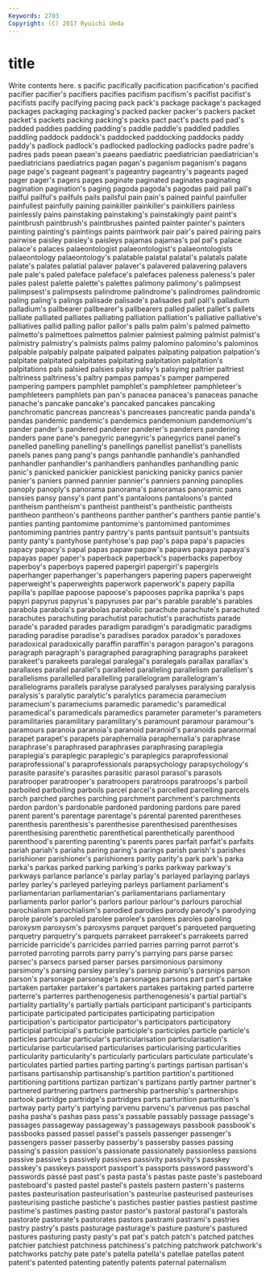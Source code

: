 ```yaml
---
Keywords: 2703 
Copyright: (C) 2017 Ryuichi Ueda
---
```


# title

Write contents here.
s pacific pacifically pacification pacification's pacified pacifier pacifier's pacifiers pacifies
pacifism pacifism's pacifist pacifist's pacifists pacify pacifying pacing pack pack's
package package's packaged packages packaging packaging's packed packer packer's packers
packet packet's packets packing packing's packs pact pact's pacts pad
pad's padded paddies padding padding's paddle paddle's paddled paddles paddling
paddock paddock's paddocked paddocking paddocks paddy paddy's padlock padlock's padlocked
padlocking padlocks padre padre's padres pads paean paean's paeans paediatric
paediatrician paediatrician's paediatricians paediatrics pagan pagan's paganism paganism's pagans page
page's pageant pageant's pageantry pageantry's pageants paged pager pager's pagers
pages paginate paginated paginates paginating pagination pagination's paging pagoda pagoda's
pagodas paid pail pail's pailful pailful's pailfuls pails pailsful pain
pain's pained painful painfuller painfullest painfully paining painkiller painkiller's painkillers
painless painlessly pains painstaking painstaking's painstakingly paint paint's paintbrush paintbrush's
paintbrushes painted painter painter's painters painting painting's paintings paints paintwork
pair pair's paired pairing pairs pairwise paisley paisley's paisleys pajamas
pajamas's pal pal's palace palace's palaces palaeontologist palaeontologist's palaeontologists palaeontology
palaeontology's palatable palatal palatal's palatals palate palate's palates palatial palaver
palaver's palavered palavering palavers pale pale's paled paleface paleface's palefaces
paleness paleness's paler pales palest palette palette's palettes palimony palimony's
palimpsest palimpsest's palimpsests palindrome palindrome's palindromes palindromic paling paling's palings
palisade palisade's palisades pall pall's palladium palladium's pallbearer pallbearer's pallbearers
palled pallet pallet's pallets palliate palliated palliates palliating palliation palliation's
palliative palliative's palliatives pallid palling pallor pallor's palls palm palm's
palmed palmetto palmetto's palmettoes palmettos palmier palmiest palming palmist palmist's
palmistry palmistry's palmists palms palmy palomino palomino's palominos palpable palpably
palpate palpated palpates palpating palpation palpation's palpitate palpitated palpitates palpitating
palpitation palpitation's palpitations pals palsied palsies palsy palsy's palsying paltrier
paltriest paltriness paltriness's paltry pampas pampas's pamper pampered pampering pampers
pamphlet pamphlet's pamphleteer pamphleteer's pamphleteers pamphlets pan pan's panacea panacea's
panaceas panache panache's pancake pancake's pancaked pancakes pancaking panchromatic pancreas
pancreas's pancreases pancreatic panda panda's pandas pandemic pandemic's pandemics pandemonium
pandemonium's pander pander's pandered panderer panderer's panderers pandering panders pane
pane's panegyric panegyric's panegyrics panel panel's panelled panelling panelling's panellings
panellist panellist's panellists panels panes pang pang's pangs panhandle panhandle's
panhandled panhandler panhandler's panhandlers panhandles panhandling panic panic's panicked panickier
panickiest panicking panicky panics panier panier's paniers panned pannier pannier's
panniers panning panoplies panoply panoply's panorama panorama's panoramas panoramic pans
pansies pansy pansy's pant pant's pantaloons pantaloons's panted pantheism pantheism's
pantheist pantheist's pantheistic pantheists pantheon pantheon's pantheons panther panther's panthers
pantie pantie's panties panting pantomime pantomime's pantomimed pantomimes pantomiming pantries
pantry pantry's pants pantsuit pantsuit's pantsuits panty panty's pantyhose pantyhose's
pap pap's papa papa's papacies papacy papacy's papal papas papaw
papaw's papaws papaya papaya's papayas paper paper's paperback paperback's paperbacks
paperboy paperboy's paperboys papered papergirl papergirl's papergirls paperhanger paperhanger's paperhangers
papering papers paperweight paperweight's paperweights paperwork paperwork's papery papilla papilla's
papillae papoose papoose's papooses paprika paprika's paps papyri papyrus papyrus's
papyruses par par's parable parable's parables parabola parabola's parabolas parabolic
parachute parachute's parachuted parachutes parachuting parachutist parachutist's parachutists parade parade's
paraded parades paradigm paradigm's paradigmatic paradigms parading paradise paradise's paradises
paradox paradox's paradoxes paradoxical paradoxically paraffin paraffin's paragon paragon's paragons
paragraph paragraph's paragraphed paragraphing paragraphs parakeet parakeet's parakeets paralegal paralegal's
paralegals parallax parallax's parallaxes parallel parallel's paralleled paralleling parallelism parallelism's
parallelisms parallelled parallelling parallelogram parallelogram's parallelograms parallels paralyse paralysed paralyses
paralysing paralysis paralysis's paralytic paralytic's paralytics paramecia paramecium paramecium's parameciums
paramedic paramedic's paramedical paramedical's paramedicals paramedics parameter parameter's parameters paramilitaries
paramilitary paramilitary's paramount paramour paramour's paramours paranoia paranoia's paranoid paranoid's
paranoids paranormal parapet parapet's parapets paraphernalia paraphernalia's paraphrase paraphrase's paraphrased
paraphrases paraphrasing paraplegia paraplegia's paraplegic paraplegic's paraplegics paraprofessional paraprofessional's paraprofessionals
parapsychology parapsychology's parasite parasite's parasites parasitic parasol parasol's parasols paratrooper
paratrooper's paratroopers paratroops paratroops's parboil parboiled parboiling parboils parcel parcel's
parcelled parcelling parcels parch parched parches parching parchment parchment's parchments
pardon pardon's pardonable pardoned pardoning pardons pare pared parent parent's
parentage parentage's parental parented parentheses parenthesis parenthesis's parenthesise parenthesised parenthesises
parenthesising parenthetic parenthetical parenthetically parenthood parenthood's parenting parenting's parents pares
parfait parfait's parfaits pariah pariah's pariahs paring paring's parings parish
parish's parishes parishioner parishioner's parishioners parity parity's park park's parka
parka's parkas parked parking parking's parks parkway parkway's parkways parlance
parlance's parlay parlay's parlayed parlaying parlays parley parley's parleyed parleying
parleys parliament parliament's parliamentarian parliamentarian's parliamentarians parliamentary parliaments parlor parlor's
parlors parlour parlour's parlours parochial parochialism parochialism's parodied parodies parody
parody's parodying parole parole's paroled parolee parolee's parolees paroles paroling
paroxysm paroxysm's paroxysms parquet parquet's parqueted parqueting parquetry parquetry's parquets
parrakeet parrakeet's parrakeets parred parricide parricide's parricides parried parries parring
parrot parrot's parroted parroting parrots parry parry's parrying pars parse
parsec parsec's parsecs parsed parser parses parsimonious parsimony parsimony's parsing
parsley parsley's parsnip parsnip's parsnips parson parson's parsonage parsonage's parsonages
parsons part part's partake partaken partaker partaker's partakers partakes partaking
parted parterre parterre's parterres parthenogenesis parthenogenesis's partial partial's partiality partiality's
partially partials participant participant's participants participate participated participates participating participation
participation's participator participator's participators participatory participial participial's participle participle's participles
particle particle's particles particular particular's particularisation particularisation's particularise particularised particularises
particularising particularities particularity particularity's particularly particulars particulate particulate's particulates partied
parties parting parting's partings partisan partisan's partisans partisanship partisanship's partition
partition's partitioned partitioning partitions partizan partizan's partizans partly partner partner's
partnered partnering partners partnership partnership's partnerships partook partridge partridge's partridges
parts parturition parturition's partway party party's partying parvenu parvenu's parvenus
pas paschal pasha pasha's pashas pass pass's passable passably passage
passage's passages passageway passageway's passageways passbook passbook's passbooks passed passel
passel's passels passenger passenger's passengers passer passerby passerby's passersby passes
passing passing's passion passion's passionate passionately passionless passions passive passive's
passively passives passivity passivity's passkey passkey's passkeys passport passport's passports
password password's passwords passé past past's pasta pasta's pastas paste
paste's pasteboard pasteboard's pasted pastel pastel's pastels pastern pastern's pasterns
pastes pasteurisation pasteurisation's pasteurise pasteurised pasteurises pasteurising pastiche pastiche's pastiches
pastier pasties pastiest pastime pastime's pastimes pasting pastor pastor's pastoral
pastoral's pastorals pastorate pastorate's pastorates pastors pastrami pastrami's pastries pastry
pastry's pasts pasturage pasturage's pasture pasture's pastured pastures pasturing pasty
pasty's pat pat's patch patch's patched patches patchier patchiest patchiness
patchiness's patching patchwork patchwork's patchworks patchy pate pate's patella patella's
patellae patellas patent patent's patented patenting patently patents paternal paternalism
